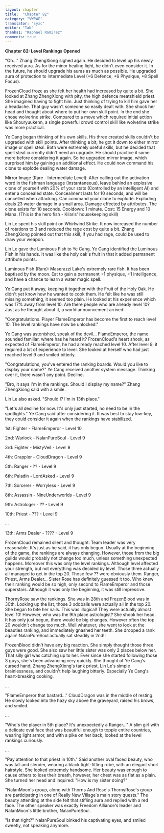 ```yaml
---
layout: chapter
title:  "Chapter 82"
category: "VWPWE"
translator: "syzc"
editor: "Tab"
thanks1: "Raphael Ramirez"
comments: true
---
```


**Chapter 82: Level Rankings Opened**
 
"Oh..." Zhang ZhengXiong sighed again. He decided to level up his newly received aura. As for the minor healing light, he didn't even consider it. In the future, he should upgrade his auras as much as possible. He upgraded aura of protection to Intermediate Level (+6 Defence, +6 Physique, +8 Spell Focus).
 
FrozenCloud froze as she felt her health had increased by quite a bit. She looked at Zhang ZhengXiong with pity, the high defence meatshield priest. She imagined having to fight him. Just thinking of trying to kill him gave her a headache. That guy wasn't someone so easily dealt with. She shook her head and thought about where to put her own skill point. In the end she chose wolverine strike. Compared to a move which required initial action like Shouryuukenn, a single powerful crowd control skill like wolverine strike was more practical.
 
Ye Cang began thinking of his own skills. His three created skills couldn't be upgraded with skill points. After thinking a bit, he got it down to either mirror image or spell steal. Both were extremely useful skills, but he decided that spell steal currently didn't need an upgrade. He should practice it some more before considering it again. So he upgraded mirror image, which surprised him by gaining an additional effect. He could now command his clone to explode dealing water damage.
 
Mirror Image (Rare - Intermediate Level): After calling out the activation word in the fishman language (Instantaneous), leave behind an explosive clone of yourself with 20% of your stats (Controlled by an intelligent AI) and enter a concealed state. Concealment lasts for 10 seconds, and will be cancelled when attacking. Can command your clone to explode. Exploding deals 23 water damage in a small area. Damage effected by attributes. The clone exists for 10 seconds. Cooldown: 1 minute. Cost: 15 Energy and 10 Mana. (This is the hero fish - Kilaris' housekeeping skill)
 
Lin Le spent his skill point on Whirlwind Strike. It now increased the number of rotations to 3 and reduced the rage cost by quite a bit. Zhang ZhengXiong pointed out that this skill, if you had rage, could be used to draw your weapon.
 
Lin Le gave the Luminous Fish to Ye Cang. Ye Cang identified the Luminous Fish in his hands. It was like the holy oak's fruit in that it added permanent attribute points.
 
Luminous Fish (Rare): Maserazzi Lake's extremely rare fish. It has been baptised by the moon. Eat to gain a permanent +1 physique, +1 intelligence, and have a chance to learn a water magic spell.
 
Ye Cang put it away, keeping it together with the Fruit of the Holy Oak. He didn't yet know how he wanted to cook them. He felt like he was still missing something, it seemed too plain. He looked at his experience which was 17% away from level 10. Are there people who are already level 10? Just as he thought about it, a world announcement arrived.
 
"Congratulations. Player FlameEmperor has become the first to reach level 10. The level rankings have now be unlocked." 
 
Ye Cang was astonished, speak of the devil... FlameEmperor, the name sounded familiar, where has he heard it? FrozenCloud's heart shook, as expected of FlameEmperor, he had already reached level 10. After level 9, it required a lot of experience to level. She looked at herself who had just reached level 9 and smiled bitterly.
 
"Congratulations, you've entered the ranking boards. Would you like to display your name?" Ye Cang received another system message. Thinking over it, there wasn't any point. Decline.
 
"Bro, it says I'm in the rankings. Should I display my name?" Zhang ZhengXiong said with a smile.
 
Lin Le also asked. "Should I? I'm in 13th place."
 
"Let's all decline for now. It's only just started, no need to be in the spotlights." Ye Cang said after considering it. It was best to stay low-key, they could consider it again when the rankings have stabilized. 
 
1st: Fighter - FlameEmperor - Level 10
 
2nd: Warlock - NalanPureSoul - Level 9
 
3rd: Fighter - MistyVeil - Level 9
 
4th: Grappler - CloudDragon - Level 9
 
5th: Ranger - ?? - Level 9
 
6th: Paladin - LordAsked - Level 9
 
7th: Sorcerer - Worryless - Level 9
 
8th: Assassin - NineUnderworlds - Level 9
 
9th: Astrologer - ?? - Level 9
 
10th: Priest - ??? - Level 9
 
... 
 
13th: Arms Dealer - ???? - Level 9
 
FrozenCloud remained silent and thought: Team leader was very reasonable. It's just as he said, it has only begun. Usually at the beginning of the game, the rankings are always changing. However, those from the big guilds would probably not change too much, unless something unexpected happens. Moreover this was only the level rankings. Although level affected your strength, but not everything was decided by level. Those three actually all managed to get in the top 20. Those few ?? were obviously them. Ranger, Priest, Arms Dealer... Sister Rose has definitely guessed it too. Who knew their ranking would be so high, only second to FlameEmperor and those superstars. Although it was only the beginning, it was still impressive.
 
ThornyRose saw the rankings. She was in 28th and FrozenBlood was in 30th. Looking up the list, those 3 oddballs were actually all in the top 20. She began to bite her nails. This was illogical! They were actually almost level 10! However, who was the 9th place astrologist? She shook her head. It has only just begun, there would be big changes. However often the top 20 wouldn't change too much. Well whatever, she went to look at the beauties ranking, and immediately gnashed her teeth. She dropped a rank again! NalanPureSoul actually sat steadily in 2nd!!
 
FrozenBlood didn't have any big reaction. She simply thought those three guys were good. She also saw her little sister was only 2 places below her. That silly girl was catching up to her. Ever since she started following those 3 guys, she's been advancing very quickly. She thought of Ye Cang's cursed hand, Zhang ZhengXiong's tank priest, Lin Le's simple brainlessness, and couldn't help laughing bitterly. Especially Ye Cang's heart-breaking cooking.
 
...
 
"FlameEmperor that bastard..." CloudDragon was in the middle of resting. He slowly looked into the hazy sky above the graveyard, raised his brows, and smiled.
 
...
 
"Who's the player in 5th place? It's unexpectedly a Ranger..." A slim girl with a delicate oval face that was beautiful enough to topple entire countries, wearing light armor, and with a pike on her back, looked at the level rankings curiously.
 
...
 
"Pay attention to that priest in 10th." Said another oval faced beauty, who was tall and slender, wearing a black tight-fitting robe, with an elegant short hairstyle. She looked extremely handsome. Her beauty was enough to cause others to lose their breath, however, her chest was as flat as a plain. She turned her head and inquired: "How is my sister doing?"
 
"NalanMoon's group, along with Thorns And Rose's ThornyRose's group are participating in one of Really New Village's main story quests." The beauty attending at the side felt that stifling aura and replied with a red face. The other speaker was exactly Freedom Alliance's leader and NalanMoon's little brother, NalanPureSoul.
 
"Is that right?" NalanPureSoul binked his captivating eyes, and smiled sweetly, not speaking anymore.
